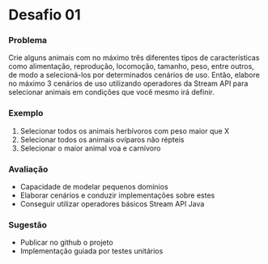 # Desafio 01

### Problema
Crie alguns animais com no máximo três diferentes tipos de características como alimentação, reprodução, locomoção, tamanho, peso, entre outros, de modo a selecioná-los por determinados cenários de uso. Então, elabore no máximo 3 cenários de uso utilizando operadores da Stream API para selecionar animais em condições que você mesmo irá definir.

### Exemplo
1. Selecionar todos os animais herbívoros com peso maior que X
2. Selecionar todos os animais ovíparos não répteis
3. Selecionar o maior animal voa e carnívoro

### Avaliação
- Capacidade de modelar pequenos domínios
- Elaborar cenários e conduzir implementações sobre estes
- Conseguir utilizar operadores básicos Stream API Java

### Sugestão
- Publicar no github o projeto
- Implementação guiada por testes unitários